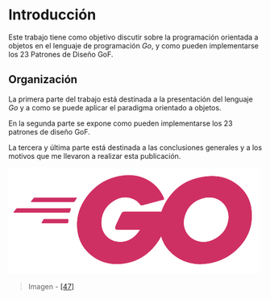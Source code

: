 # Introducción

Este trabajo tiene como objetivo discutir sobre la programación orientada a objetos en el lenguaje de programación _Go_, y como pueden implementarse los 23 Patrones de Diseño GoF.

## Organización

La primera parte del trabajo está destinada a la presentación del lenguaje _Go_ y a como se puede aplicar el paradigma orientado a objetos.

En la segunda parte se expone como pueden implementarse los 23 patrones de diseño GoF.

La tercera y última parte está destinada a las conclusiones generales y a los motivos que me llevaron a realizar esta publicación.

![](.gitbook/assets/gologofuchsia.png)

> Imagen - [\[47\]](recursos.md)

